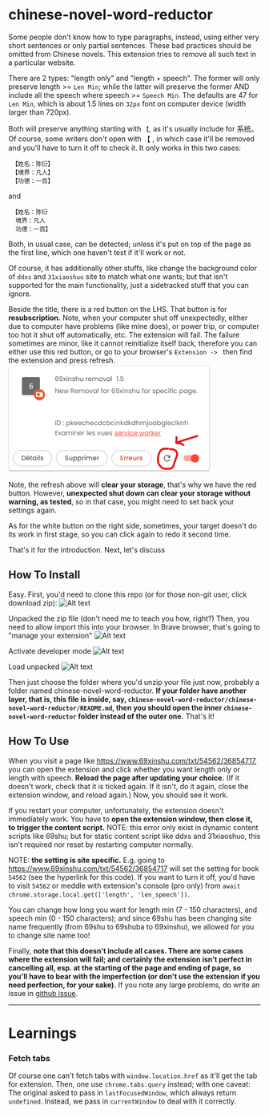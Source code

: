 # chinese-novel-word-reductor
Some people don't know how to type paragraphs, instead, using either very short sentences or only partial sentences. These bad practices should be omitted from Chinese novels. This extension tries to remove all such text in a particular website. 

There are 2 types: "length only" and "length + speech". The former will only preserve length >= `Len Min`; while the latter will preserve the former AND include all the speech where speech >= `Speech Min`. The defaults are 47 for `Len Min`, which is about 1.5 lines on `32px` font on computer device (width larger than 720px). 

Both will preserve anything starting with `【`, as it's usually include for 系统。Of course, some writers don't open with 【 , in which case it'll be removed and you'll have to turn it off to check it. It only works in this two cases: 
```
 【姓名：陈衍】
 【境界：凡人】 
 【功德：一百】
```
and
```
 【姓名：陈衍
  境界：凡人   
  功德：一百】
```
Both, in usual case, can be detected; unless it's put on top of the page as the first line, which one haven't test if it'll work or not. 

Of course, it has additionally other stuffs, like change the background color of `ddxs` and `31xiaoshuo` site to match what one wants; but that isn't supported for the main functionality, just a sidetracked stuff that you can ignore. 

Beside the title, there is a red button on the LHS. That button is for **resubscription.** Note, when your computer shut off unexpectedly, either due to computer have problems (like mine does), or power trip, or computer too hot it shut off automatically, etc. The extension will fail. The failure sometimes are minor, like it cannot reinitialize itself back, therefore you can either use this red button, or go to your browser's `Extension -> ` then find the extension and press refresh. 
![Refresh button in managing extension, Brave Browser](./readme_assets/image.png)

Note, the refresh above will **clear your storage**, that's why we have the red button. However, **unexpected shut down can clear your storage without warning, as tested**, so in that case, you might need to set back your settings again. 

As for the white button on the right side, sometimes, your target doesn't do its work in first stage, so you can click again to redo it second time. 

That's it for the introduction. Next, let's discuss

## How To Install
Easy. First, you'd need to clone this repo (or for those non-git user, click download zip):
![Alt text](./content_scripts/image1.png)

Unpacked the zip file (don't need me to teach you how, right?) Then, you need to allow import this into your browser. In Brave browser, that's going to "manage your extension"
![Alt text](./content_scripts/image2.png)

Activate developer mode
![Alt text](./content_scripts/image3.png)

Load unpacked
![Alt text](./content_scripts/image4.png)

Then just choose the folder where you'd unzip your file just now, probably a folder named chinese-novel-word-reductor. **If your folder have another layer, that is, this file is inside, say, `chinese-novel-word-reductor/chinese-novel-word-reductor/README.md`, then you should open the inner `chinese-novel-word-reductor` folder instead of the outer one.** That's it! 

## How To Use
When you visit a page like https://www.69xinshu.com/txt/54562/36854717, you can open the extension and click whether you want length only or length with speech. **Reload the page after updating your choice.** (If it doesn't work, check that it is ticked again. If it isn't, do it again, close the extension window, and reload again.) Now, you should see it work. 

If you restart your computer, unfortunately, the extension doesn't immediately work. You have to **open the extension window, then close it, to trigger the content script.** NOTE: this error only exist in dynamic content scripts like 69shu; but for static content script like ddxs and 31xiaoshuo, this isn't required nor reset by restarting computer normally. 

NOTE: **the setting is site specific.** E.g. going to https://www.69xinshu.com/txt/54562/36854717 will set the setting for book `54562` (see the hyperlink for this code). If you want to turn it off, you'd have to visit `54562` or meddle with extension's console (pro only) from `await chrome.storage.local.get(['length', 'len_speech'])`. 

You can change how long you want for length min (7 - 150 characters), and speech min (0 - 150 characters); and since 69shu has been changing site name frequently (from 69shu to 69shuba to 69xinshu), we allowed for you to change site name too! 

Finally, **note that this doesn't include all cases. There are some cases where the extension will fail; and certainly the extension isn't perfect in cancelling all, esp. at the starting of the page and ending of page, so you'll have to bear with the imperfection (or don't use the extension if you need perfection, for your sake).** If you note any large problems, do write an issue in [github issue](https://github.com/Wabinab/chinese-novel-word-reductor/issues). 

---
# Learnings
### Fetch tabs
Of course one can't fetch tabs with `window.location.href` as it'll get the tab for extension. Then, one use `chrome.tabs.query` instead; with one caveat: The original asked to pass in `lastFocusedWindow`, which always return `undefined`. Instead, we pass in `currentWindow` to deal with it correctly. 